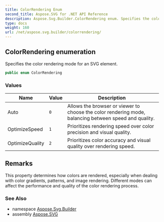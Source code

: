 ```yaml
---
title: ColorRendering Enum
second_title: Aspose.SVG for .NET API Reference
description: Aspose.Svg.Builder.ColorRendering enum. Specifies the color rendering mode for an SVG element
type: docs
weight: 160
url: /net/aspose.svg.builder/colorrendering/
---
```

## ColorRendering enumeration

Specifies the color rendering mode for an SVG element.

```csharp
public enum ColorRendering
```

### Values

| Name | Value | Description |
| --- | --- | --- |
| Auto | `0` | Allows the browser or viewer to choose the color rendering mode, balancing between speed and quality. |
| OptimizeSpeed | `1` | Prioritizes rendering speed over color precision and visual quality. |
| OptimizeQuality | `2` | Prioritizes color accuracy and visual quality over rendering speed. |

## Remarks

This property determines how colors are rendered, especially when dealing with color gradients, patterns, and image rendering. Different modes can affect the performance and quality of the color rendering process.

### See Also

* namespace [Aspose.Svg.Builder](../../aspose.svg.builder/)
* assembly [Aspose.SVG](../../)
